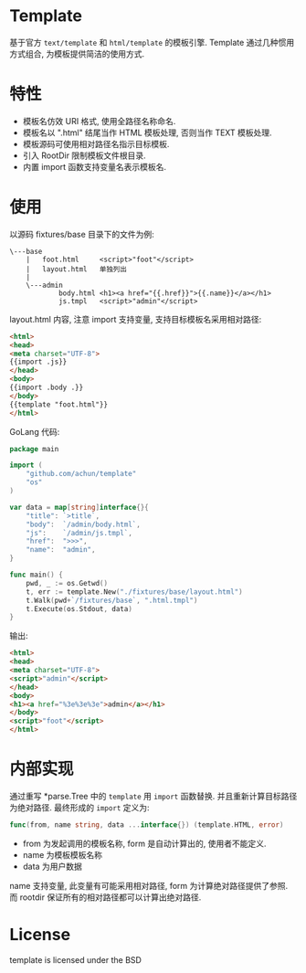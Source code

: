 Template
========

基于官方 `text/template` 和 `html/template` 的模板引擎.
Template 通过几种惯用方式组合, 为模板提供简洁的使用方式.

特性
====

* 模板名仿效 URI 格式, 使用全路径名称命名.
* 模板名以 ".html" 结尾当作 HTML 模板处理, 否则当作 TEXT 模板处理.
* 模板源码可使用相对路径名指示目标模板.
* 引入 RootDir 限制模板文件根目录.
* 内置 import 函数支持变量名表示模板名.

使用
====

以源码 fixtures/base 目录下的文件为例:

```
\---base
    |   foot.html     <script>"foot"</script>
    |   layout.html   单独列出
    |
    \---admin
            body.html <h1><a href="{{.href}}">{{.name}}</a></h1>
            js.tmpl   <script>"admin"</script>
```

layout.html 内容, 注意 import 支持变量, 支持目标模板名采用相对路径:

```html
<html>
<head>
<meta charset="UTF-8">
{{import .js}}
</head>
<body>
{{import .body .}}
</body>
{{template "foot.html"}}
</html>
```

GoLang 代码:

```go
package main

import (
    "github.com/achun/template"
    "os"
)

var data = map[string]interface{}{
    "title": `>title`,
    "body":  `/admin/body.html`,
    "js":    `/admin/js.tmpl`,
    "href":  ">>>",
    "name":  "admin",
}

func main() {
    pwd, _ := os.Getwd()
    t, err := template.New("./fixtures/base/layout.html")
    t.Walk(pwd+`/fixtures/base`, ".html.tmpl")
    t.Execute(os.Stdout, data)
}
```

输出:

```html
<html>
<head>
<meta charset="UTF-8">
<script>"admin"</script>
</head>
<body>
<h1><a href="%3e%3e%3e">admin</a></h1>
</body>
<script>"foot"</script>
</html>
```

内部实现
========

通过重写 *parse.Tree 中的 `template` 用 `import` 函数替换. 并且重新计算目标路径为绝对路径. 最终形成的 `import` 定义为:

```go
func(from, name string, data ...interface{}) (template.HTML, error)
```

* from 为发起调用的模板名称, form 是自动计算出的, 使用者不能定义.
* name 为模板模板名称
* data 为用户数据

name 支持变量, 此变量有可能采用相对路径, form 为计算绝对路径提供了参照.
而 rootdir 保证所有的相对路径都可以计算出绝对路径.

License
=======
template is licensed under the BSD